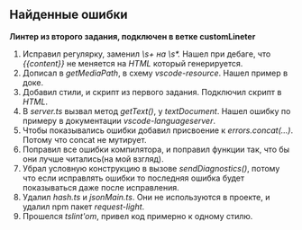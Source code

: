 ## Найденные ошибки
**Линтер из второго задания, подключен в ветке customLineter**
1. Исправил регулярку, заменил *\s+ на \s\*.* Нашел при дебаге, что *{{content}}* не меняется на *HTML* который генерируется.
2. Дописал в *getMediaPath*, в схему *vscode-resource*. Нашел пример в доке.
3. Добавил стили, и скрипт из первого задания. Подключил скрипт в *HTML*.
4. В *server.ts* вызвал метод *getText()*, у *textDocument*. Нашел ошибку по примеру в документации *vscode-languageserver*.
5. Чтобы показывались ошибки добавил присвоение к *errors.concat(...)*. Потому что concat не мутирует.
6. Поправил все ошибки компилятора, и поправил функции так, что бы они лучше читались(на мой взгляд).
7. Убрал условную конструкцию в вызове *sendDiagnostics()*, потому что если исправлять ошибки то последняя ошибка будет показываться даже после исправления.
8. Удалил *hash.ts* и *jsonMain.ts*. Они не используются в проекте, и удалил npm пакет *request-light*.
9. Прошелся *tslint'om*, привел код примерно к одному стилю.
